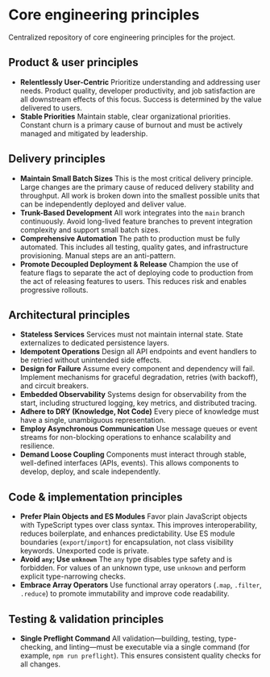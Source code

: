 # Core engineering principles

Centralized repository of core engineering principles for the project.

## Product & user principles

- **Relentlessly User-Centric**
  Prioritize understanding and addressing user needs. Product quality, developer productivity, and job satisfaction are all downstream effects of this focus. Success is determined by the value delivered to users.
- **Stable Priorities**
  Maintain stable, clear organizational priorities. Constant churn is a primary cause of burnout and must be actively managed and mitigated by leadership.

## Delivery principles

- **Maintain Small Batch Sizes**
  This is the most critical delivery principle. Large changes are the primary cause of reduced delivery stability and throughput. All work is broken down into the smallest possible units that can be independently deployed and deliver value.
- **Trunk-Based Development**
  All work integrates into the `main` branch continuously. Avoid long-lived feature branches to prevent integration complexity and support small batch sizes.
- **Comprehensive Automation**
  The path to production must be fully automated. This includes all testing, quality gates, and infrastructure provisioning. Manual steps are an anti-pattern.
- **Promote Decoupled Deployment & Release**
  Champion the use of feature flags to separate the act of deploying code to production from the act of releasing features to users. This reduces risk and enables progressive rollouts.

## Architectural principles

- **Stateless Services**
  Services must not maintain internal state. State externalizes to dedicated persistence layers.
- **Idempotent Operations**
  Design all API endpoints and event handlers to be retried without unintended side effects.
- **Design for Failure**
  Assume every component and dependency will fail. Implement mechanisms for graceful degradation, retries (with backoff), and circuit breakers.
- **Embedded Observability**
  Systems design for observability from the start, including structured logging, key metrics, and distributed tracing.
- **Adhere to DRY (Knowledge, Not Code)**
  Every piece of knowledge must have a single, unambiguous representation.
- **Employ Asynchronous Communication**
  Use message queues or event streams for non-blocking operations to enhance scalability and resilience.
- **Demand Loose Coupling**
  Components must interact through stable, well-defined interfaces (APIs, events). This allows components to develop, deploy, and scale independently.

## Code & implementation principles

- **Prefer Plain Objects and ES Modules**
  Favor plain JavaScript objects with TypeScript types over class syntax. This improves interoperability, reduces boilerplate, and enhances predictability. Use ES module boundaries (`export`/`import`) for encapsulation, not class visibility keywords. Unexported code is private.
- **Avoid `any`; Use `unknown`**
  The `any` type disables type safety and is forbidden. For values of an unknown type, use `unknown` and perform explicit type-narrowing checks.
- **Embrace Array Operators**
  Use functional array operators (`.map`, `.filter`, `.reduce`) to promote immutability and improve code readability.

## Testing & validation principles

- **Single Preflight Command**
  All validation—building, testing, type-checking, and linting—must be executable via a single command (for example, `npm run preflight`). This ensures consistent quality checks for all changes.
